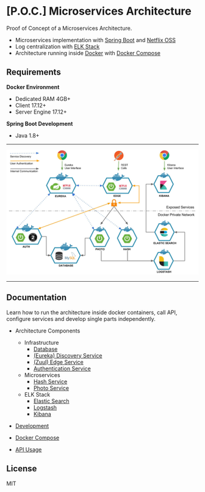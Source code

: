 # [P.O.C.] Microservices Architecture

Proof of Concept of a Microservices Architecture.

* Microservices implementation with [Spring Boot](https://spring.io/projects/spring-boot) and [Netflix OSS](https://netflix.github.io/)
* Log centralization with [ELK Stack](https://www.elastic.co/elk-stack)
* Architecture running inside [Docker](https://www.docker.com/) with [Docker Compose](https://docs.docker.com/compose/)

## Requirements

**Docker Environment**
* Dedicated RAM 4GB+
* Client 17.12+
* Server Engine 17.12+

**Spring Boot Development**
* Java 1.8+

---

![architecture](docs/architecture.jpg 'Architecture Scheme')

---

## Documentation

Learn how to run the architecture inside docker containers, call API, configure services and develop single parts independently.

* Architecture Components
    * Infrastructure
        * [Database](docs/components/Database.md)
        * [(Eureka) Discovery Service](docs/components/Eureka.md)
        * [(Zuul) Edge Service](docs/components/Zuul.md)
        * [Authentication Service](./)
    * Microservices
        * [Hash Service](./)
        * [Photo Service](./)
    * ELK Stack
        * [Elastic Search](./)
        * [Logstash](./)
        * [Kibana](./)

* [Development](docs/development/README.md)
* [Docker Compose](docs/docker-compose/README.md)
* [API Usage](docs/api/README.md)

## License

MIT
